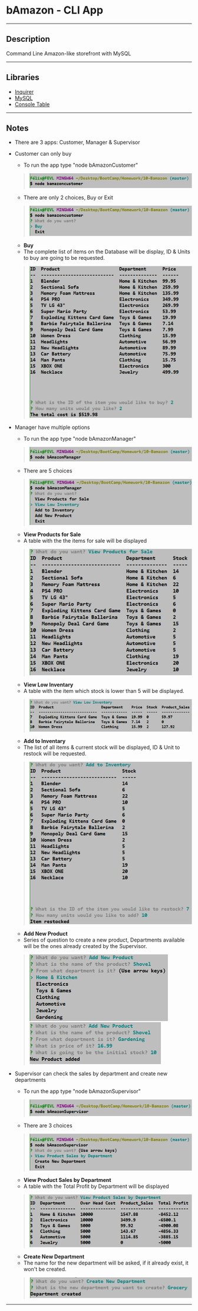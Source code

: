 # bAmazon - CLI App
***
## Description  
Command Line Amazon-like storefront with MySQL
***

## Libraries
   * [Inquirer](https://www.npmjs.com/package/inquirer)
   * [MySQL](https://www.npmjs.com/package/mysql)
   * [Console Table](https://www.npmjs.com/package/console.table)

***
## Notes

* There are 3 apps: Customer, Manager & Supervisor
* Customer can only buy
  *  To run the app type "node bAmazonCustomer"
   > ![Customer-Command](Screenshots/Customer-Command.png)
  *  There are only 2 choices, Buy or Exit
   > ![Customer-Choices](Screenshots/Customer-Choices.png)  
  *  **Buy** 
  *  The complete list of items on the Database will be display, ID & Units to buy are going to be requested.
   > ![Customer-Choices](Screenshots/Customer-Buy.png)  

* Manager have multiple options
  *  To run the app type "node bAmazonManager"
   > ![Manager-Command](Screenshots/Manager-Command.png)
  *  There are 5 choices
   > ![Manager-Choices](Screenshots/Manager-Choices.png) 
  * **View Products for Sale**
  *  A table with the the items for sale will be displayed
  > ![Manager-Sales](Screenshots/Manager-Sales.png) 
  * **View Low Inventary** 
  *  A table with the item which stock is lower than 5 will be displayed.
  > ![Manager-LowStock](Screenshots/Manager-LowStock.png)
  * **Add to Inventary** 
  *  The list of all items & current stock will be displayed, ID & Unit to restock will be requested.
  > ![Manager-LowStock](Screenshots/Manager-Restock.png)  
  * **Add New Product** 
  *  Series of question to create a new product, Departments available will be the ones already created by the Supervisor.
  > ![Manager-Create](Screenshots/Manager-Create1.png)\
  > ![Manager-Create](Screenshots/Manager-Create2.png)      

* Supervisor can check the sales by department and create new departments
  *  To run the app type "node bAmazonSupervisor"
   > ![Supervisor-Command](Screenshots/Supervisor-Command.png)
  *  There are 3 choices
   > ![Supervisor-Choices](Screenshots/Supervisor-Choices.png) 
  * **View Product Sales by Department**
  *  A table with the Total Profit by Department will be displayed
  > ![Supervisor-Sales](Screenshots/Supervisor-Sales.png) 
  * **Create New Department** 
  *  The name for the new department will be asked, if it already exist, it won't be created.
  > ![Supervisor](Screenshots/Supervisor-CreateDepartment.png)  


***